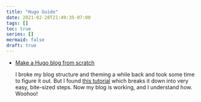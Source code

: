 ```yaml
---
title: "Hugo Guide"
date: 2021-02-28T21:49:35-07:00
tags: []
toc: true
series: []
mermaid: false
draft: true
---
```



* [Make a Hugo blog from scratch][1]

    I broke my blog structure and theming a while back and took some time to figure it out.
    But I found [this tutorial][1] which breaks it down into very easy, bite-sized steps.
    Now my blog is working, and I understand how. Woohoo!

[1]: https://zwbetz.com/make-a-hugo-blog-from-scratch/ 